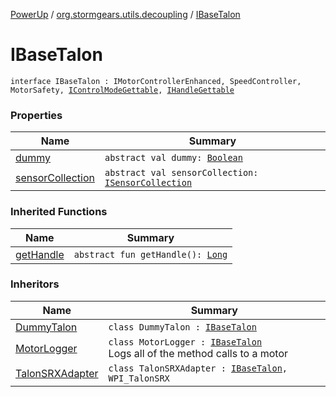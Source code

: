 [PowerUp](../../index.md) / [org.stormgears.utils.decoupling](../index.md) / [IBaseTalon](./index.md)

# IBaseTalon

`interface IBaseTalon : IMotorControllerEnhanced, SpeedController, MotorSafety, `[`IControlModeGettable`](../-i-talon-java-helpers/__-d-o_-n-o-t_-u-s-e_-o-r_-y-o-u_-w-i-l-l_-b-e_-f-i-r-e-d/-i-control-mode-gettable/index.md)`, `[`IHandleGettable`](../-i-talon-java-helpers/__-d-o_-n-o-t_-u-s-e_-o-r_-y-o-u_-w-i-l-l_-b-e_-f-i-r-e-d/-i-handle-gettable/index.md)

### Properties

| Name | Summary |
|---|---|
| [dummy](dummy.md) | `abstract val dummy: `[`Boolean`](https://kotlinlang.org/api/latest/jvm/stdlib/kotlin/-boolean/index.html) |
| [sensorCollection](sensor-collection.md) | `abstract val sensorCollection: `[`ISensorCollection`](../-i-sensor-collection/index.md) |

### Inherited Functions

| Name | Summary |
|---|---|
| [getHandle](../-i-talon-java-helpers/__-d-o_-n-o-t_-u-s-e_-o-r_-y-o-u_-w-i-l-l_-b-e_-f-i-r-e-d/-i-handle-gettable/get-handle.md) | `abstract fun getHandle(): `[`Long`](https://kotlinlang.org/api/latest/jvm/stdlib/kotlin/-long/index.html) |

### Inheritors

| Name | Summary |
|---|---|
| [DummyTalon](../-dummy-talon/index.md) | `class DummyTalon : `[`IBaseTalon`](./index.md) |
| [MotorLogger](../../org.stormgears.utils.logging/-motor-logger/index.md) | `class MotorLogger : `[`IBaseTalon`](./index.md)<br>Logs all of the method calls to a motor |
| [TalonSRXAdapter](../-talon-s-r-x-adapter/index.md) | `class TalonSRXAdapter : `[`IBaseTalon`](./index.md)`, WPI_TalonSRX` |

